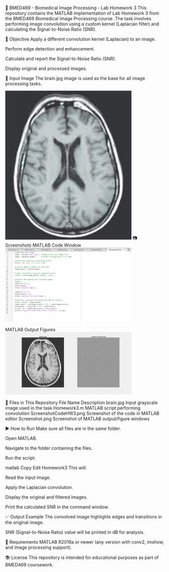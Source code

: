 📁 BMED469 - Biomedical Image Processing - Lab Homework 3
This repository contains the MATLAB implementation of Lab Homework 3 from the BMED469 Biomedical Image Processing course. The task involves performing image convolution using a custom kernel (Laplacian filter) and calculating the Signal-to-Noise Ratio (SNR).

📌 Objective
Apply a different convolution kernel (Laplacian) to an image.

Perform edge detection and enhancement.

Calculate and report the Signal-to-Noise Ratio (SNR).

Display original and processed images.

🧠 Input Image
The brain.jpg image is used as the base for all image processing tasks.

<img src="brain.jpg" alt="Original Brain Image" width="400"/>
📷 Screenshots
MATLAB Code Window
<img src="ScreenshotCodeHW3.png" alt="Screenshot of MATLAB Code" width="400"/>

MATLAB Output Figures
<img src="Screenshot.png" alt="Screenshot of Output Window" width="400"/>

🧪 Files in This Repository
File Name	Description
brain.jpg	Input grayscale image used in the task
Homework3.m	MATLAB script performing convolution
ScreenshotCodeHW3.png	Screenshot of the code in MATLAB editor
Screenshot.png	Screenshot of MATLAB output/figure windows

▶️ How to Run
Make sure all files are in the same folder.

Open MATLAB.

Navigate to the folder containing the files.

Run the script:

matlab
Copy
Edit
Homework3
This will:

Read the input image.

Apply the Laplacian convolution.

Display the original and filtered images.

Print the calculated SNR in the command window.

✅ Output Example
The convolved image highlights edges and transitions in the original image.

SNR (Signal-to-Noise Ratio) value will be printed in dB for analysis.

🔧 Requirements
MATLAB R2018a or newer (any version with conv2, imshow, and image processing support).

📚 License
This repository is intended for educational purposes as part of BMED469 coursework.
